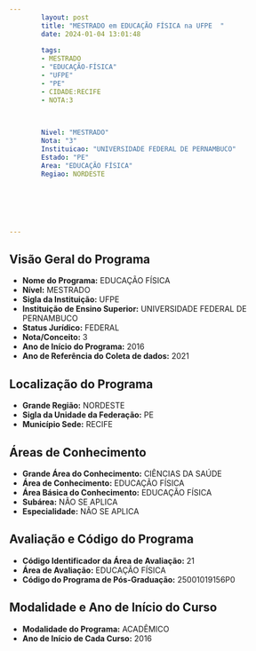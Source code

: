 ```yaml
---
        layout: post
        title: "MESTRADO em EDUCAÇÃO FÍSICA na UFPE  "
        date: 2024-01-04 13:01:48
     
        tags:
        - MESTRADO
        - "EDUCAÇÃO-FÍSICA"
        - "UFPE"
        - "PE"
        - CIDADE:RECIFE
        - NOTA:3
        
       

        Nivel: "MESTRADO"
        Nota: "3"
        Instituicao: "UNIVERSIDADE FEDERAL DE PERNAMBUCO"
        Estado: "PE"
        Area: "EDUCAÇÃO FÍSICA"
        Regiao: NORDESTE
        
        
        
        
        
        
---
```

## Visão Geral do Programa
- **Nome do Programa:** EDUCAÇÃO FÍSICA
- **Nível:** MESTRADO
- **Sigla da Instituição:** UFPE
- **Instituição de Ensino Superior:** UNIVERSIDADE FEDERAL DE PERNAMBUCO
- **Status Jurídico:** FEDERAL
- **Nota/Conceito:** 3
- **Ano de Início do Programa:** 2016
- **Ano de Referência do Coleta de dados:** 2021

## Localização do Programa
- **Grande Região:** NORDESTE
- **Sigla da Unidade da Federação:** PE
- **Município Sede:** RECIFE

## Áreas de Conhecimento
- **Grande Área do Conhecimento:** CIÊNCIAS DA SAÚDE
- **Área de Conhecimento:** EDUCAÇÃO FÍSICA
- **Área Básica do Conhecimento:** EDUCAÇÃO FÍSICA
- **Subárea:** NÃO SE APLICA
- **Especialidade:** NÃO SE APLICA

## Avaliação e Código do Programa
- **Código Identificador da Área de Avaliação:** 21
- **Área de Avaliação:** EDUCAÇÃO FÍSICA
- **Código do Programa de Pós-Graduação:** 25001019156P0


## Modalidade e Ano de Início do Curso
- **Modalidade do Programa:** ACADÊMICO
- **Ano de Início de Cada Curso:** 2016
